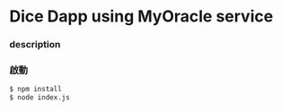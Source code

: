 # Dice Dapp using MyOracle service

### description



### 啟動

```sh
$ npm install
$ node index.js
```